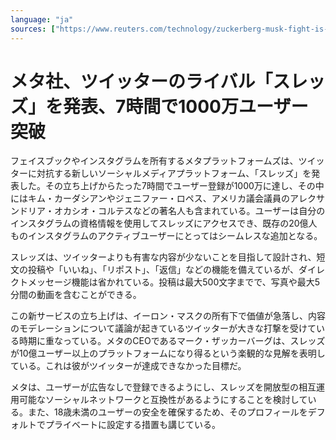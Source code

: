 ```yaml
---
language: "ja"
sources: ["https://www.reuters.com/technology/zuckerberg-musk-fight-is-meta-launches-twitter-killer-threads-app-2023-07-05/", "https://www.theguardian.com/technology/2023/jul/06/meta-launches-twitter-rival-threads-in-100-countries"]
---
```

# メタ社、ツイッターのライバル「スレッズ」を発表、7時間で1000万ユーザー突破

フェイスブックやインスタグラムを所有するメタプラットフォームズは、ツイッターに対抗する新しいソーシャルメディアプラットフォーム、「スレッズ」を発表した。その立ち上げからたった7時間でユーザー登録が1000万に達し、その中にはキム・カーダシアンやジェニファー・ロペス、アメリカ議会議員のアレクサンドリア・オカシオ・コルテスなどの著名人も含まれている。ユーザーは自分のインスタグラムの資格情報を使用してスレッズにアクセスでき、既存の20億人ものインスタグラムのアクティブユーザーにとってはシームレスな追加となる。

スレッズは、ツイッターよりも有害な内容が少ないことを目指して設計され、短文の投稿や「いいね」、「リポスト」、「返信」などの機能を備えているが、ダイレクトメッセージ機能は省かれている。投稿は最大500文字までで、写真や最大5分間の動画を含むことができる。

この新サービスの立ち上げは、イーロン・マスクの所有下で価値が急落し、内容のモデレーションについて議論が起きているツイッターが大きな打撃を受けている時期に重なっている。メタのCEOであるマーク・ザッカーバーグは、スレッズが10億ユーザー以上のプラットフォームになり得るという楽観的な見解を表明している。これは彼がツイッターが達成できなかった目標だ。

メタは、ユーザーが広告なしで登録できるようにし、スレッズを開放型の相互運用可能なソーシャルネットワークと互換性があるようにすることを検討している。また、18歳未満のユーザーの安全を確保するため、そのプロフィールをデフォルトでプライベートに設定する措置も講じている。
